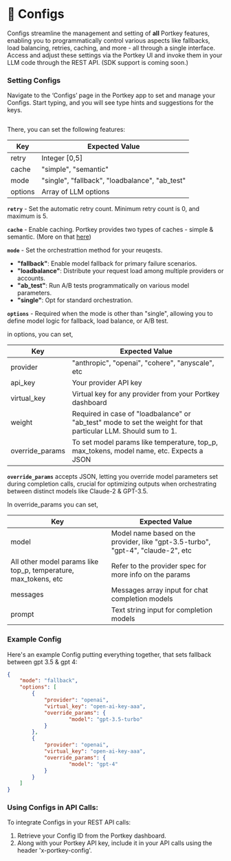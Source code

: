 # 📝 Configs

Configs streamline the management and setting of **all** Portkey features, enabling you to programmatically control various aspects like fallbacks, load balancing, retries, caching, and more - all through a single interface. Access and adjust these settings via the Portkey UI and invoke them in your LLM code through the REST API. (SDK support is coming soon.)

### **Setting Configs**

Navigate to the ‘Configs’ page in the Portkey app to set and manage your Configs. Start typing, and you will see type hints and suggestions for the keys.

<figure><img src="../../.gitbook/assets/config_1 (1).gif" alt=""><figcaption></figcaption></figure>

There, you can set the following features:

| Key     | Expected Value                                  |
| ------- | ----------------------------------------------- |
| retry   | Integer \[0,5]                                  |
| cache   | "simple", "semantic"                            |
| mode    | "single", "fallback", "loadbalance", "ab\_test" |
| options | Array of LLM options                            |

**`retry`** - Set the automatic retry count. Minimum retry count is 0, and maximum is 5.

**`cache`** - Enable caching. Portkey provides two types of caches - simple & semantic. (More on that [here](request-caching.md))

**`mode`** - Set the orchestrattion method for your reuqests.&#x20;

* **"fallback"**: Enable model fallback for primary failure scenarios.
* **"loadbalance"**: Distribute your request load among multiple providers or accounts.
* **"ab\_test"**: Run A/B tests programmatically on various model parameters.
* **"single"**: Opt for standard orchestration.

**`options`** - Required when the mode is other than "single", allowing you to define model logic for fallback, load balance, or A/B test.

in options, you can set,

| Key              | Expected Value                                                                                                   |
| ---------------- | ---------------------------------------------------------------------------------------------------------------- |
| provider         | "anthropic", "openai", "cohere", "anyscale", etc                                                                 |
| api\_key         | Your provider API key                                                                                            |
| virtual\_key     | Virtual key for any provider from your Portkey dashboard                                                         |
| weight           | Required in case of "loadbalance" or "ab\_test" mode to set the weight for that particular LLM. Should sum to 1. |
| override\_params | To set model params like temperature, top\_p, max\_tokens, model name, etc. Expects a JSON                       |

**`override_params`** accepts JSON, letting you override model parameters set during completion calls, crucial for optimizing outputs when orchestrating between distinct models like Claude-2 & GPT-3.5.

In override\_params you can set,

| Key                                                               | Expected Value                                                                   |
| ----------------------------------------------------------------- | -------------------------------------------------------------------------------- |
| model                                                             | Model name based on the provider, like "gpt-3.5-turbo", "gpt-4", "claude-2", etc |
| All other model params like top\_p, temperature, max\_tokens, etc | Refer to the provider spec for more info on the params                           |
| messages                                                          | Messages array input for chat completion models                                  |
| prompt                                                            | Text string input for completion models                                          |

### Example Config

Here's an example Config putting everything together, that sets fallback between gpt 3.5 & gpt 4:

```json
{
	"mode": "fallback",
	"options": [
		{
			"provider": "openai",
			"virtual_key": "open-ai-key-aaa",
			"override_params": {
					"model": "gpt-3.5-turbo"
			}
		},
		{
			"provider": "openai",
			"virtual_key": "open-ai-key-aaa",
			"override_params": {
					"model": "gpt-4"
			}
		}
	]
}
```

### **Using Configs in API Calls:**

To integrate Configs in your REST API calls:

1. Retrieve your Config ID from the Portkey dashboard.
2. Along with your Portkey API key, include it in your API calls using the header 'x-portkey-config'.
